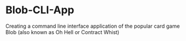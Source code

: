 # Blob-CLI-App
Creating a command line interface application of the popular card game Blob (also known as Oh Hell or Contract Whist)
